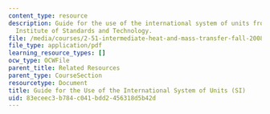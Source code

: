 ```yaml
---
content_type: resource
description: Guide for the use of the international system of units from the National
  Institute of Standards and Technology.
file: /media/courses/2-51-intermediate-heat-and-mass-transfer-fall-2008/83eceec3b784c041bdd2456318d5b42d_sp811.pdf
file_type: application/pdf
learning_resource_types: []
ocw_type: OCWFile
parent_title: Related Resources
parent_type: CourseSection
resourcetype: Document
title: Guide for the Use of the International System of Units (SI)
uid: 83eceec3-b784-c041-bdd2-456318d5b42d
---
```


